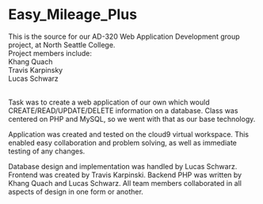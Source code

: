# Easy_Mileage_Plus

This is the source for our AD-320 Web Application Development group project, at North Seattle College.
<br>Project members include: 
  <br>Khang Quach
  <br>Travis Karpinsky
  <br>Lucas Schwarz

<br> 
Task was to create a web application of our own which would CREATE/READ/UPDATE/DELETE information on a database.  Class was centered on PHP and MySQL, so we went with that as our base technology.  

Application was created and tested on the cloud9 virtual workspace.  This enabled easy collaboration and problem solving, as well as immediate testing of any changes. 

Database design and implementation was handled by Lucas Schwarz.  Frontend was created by Travis Karpinski.  Backend PHP was written by Khang Quach and Lucas Schwarz. All team members collaborated in all aspects of design in one form or another.
